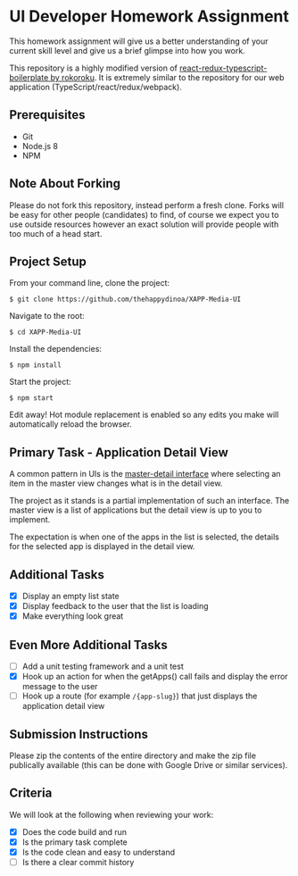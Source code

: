 # UI Developer Homework Assignment

This homework assignment will give us a better understanding of your current skill level and give us a brief glimpse into how you work.

This repository is a highly modified version of [react-redux-typescript-boilerplate by rokoroku](https://github.com/rokoroku/react-redux-typescript-boilerplate).  It is extremely similar to the repository for our web application (TypeScript/react/redux/webpack).

## Prerequisites

- Git
- Node.js 8
- NPM

## Note About Forking

Please do not fork this repository, instead perform a fresh clone.  Forks will be easy for other people (candidates) to find, of course we expect you to use outside resources however an exact solution will provide people with too much of a head start.   

## Project Setup

From your command line, clone the project:
```
$ git clone https://github.com/thehappydinoa/XAPP-Media-UI
```

Navigate to the root:
```
$ cd XAPP-Media-UI
```

Install the dependencies:
```
$ npm install
```

Start the project:
```
$ npm start
```

Edit away!  Hot module replacement is enabled so any edits you make will automatically reload the browser.

## Primary Task - Application Detail View

A common pattern in UIs is the [master-detail interface](https://en.wikipedia.org/wiki/Master%E2%80%93detail_interface) where selecting an item in the master view changes what is in the detail view.

The project as it stands is a partial implementation of such an interface.  The master view is a list of applications but the detail view is up to you to implement.  

The expectation is when one of the apps in the list is selected, the details for the selected app is displayed in the detail view.

## Additional Tasks

- [x] Display an empty list state
- [x] Display feedback to the user that the list is loading
- [x] Make everything look great

## Even More Additional Tasks

- [ ] Add a unit testing framework and a unit test
- [x] Hook up an action for when the getApps() call fails and display the error message to the user
- [ ] Hook up a route (for example `/{app-slug}`) that just displays the application detail view  

## Submission Instructions

Please zip the contents of the entire directory and make the zip file publically available (this can be done with Google Drive or similar services).

## Criteria

We will look at the following when reviewing your work:

- [x] Does the code build and run
- [x] Is the primary task complete
- [x] Is the code clean and easy to understand
- [ ] Is there a clear commit history
